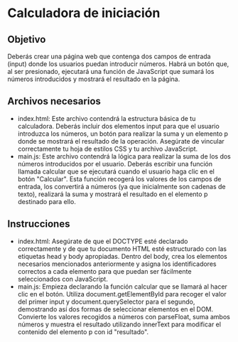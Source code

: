 # Calculadora de iniciación

## Objetivo

Deberás crear una página web que contenga dos campos de entrada (input) donde los usuarios puedan introducir números. Habrá un botón que, al ser presionado, ejecutará una función de JavaScript que sumará los números introducidos y mostrará el resultado en la página.

## Archivos necesarios

- index.html: Este archivo contendrá la estructura básica de tu calculadora. Deberás incluir dos elementos input para que el usuario introduzca los números, un botón para realizar la suma y un elemento p donde se mostrará el resultado de la operación. Asegúrate de vincular correctamente tu hoja de estilos CSS y tu archivo JavaScript.
- main.js: Este archivo contendrá la lógica para realizar la suma de los dos números introducidos por el usuario. Deberás escribir una función llamada calcular que se ejecutará cuando el usuario haga clic en el botón "Calcular". Esta función recogerá los valores de los campos de entrada, los convertirá a números (ya que inicialmente son cadenas de texto), realizará la suma y mostrará el resultado en el elemento p destinado para ello.

## Instrucciones

- index.html: Asegúrate de que el DOCTYPE esté declarado correctamente y de que tu documento HTML esté estructurado con las etiquetas head y body apropiadas. Dentro del body, crea los elementos necesarios mencionados anteriormente y asigna los identificadores correctos a cada elemento para que puedan ser fácilmente seleccionados con JavaScript.
- main.js: Empieza declarando la función calcular que se llamará al hacer clic en el botón. Utiliza document.getElementById para recoger el valor del primer input y document.querySelector para el segundo, demostrando así dos formas de seleccionar elementos en el DOM. Convierte los valores recogidos a números con parseFloat, suma ambos números y muestra el resultado utilizando innerText para modificar el contenido del elemento p con id "resultado".